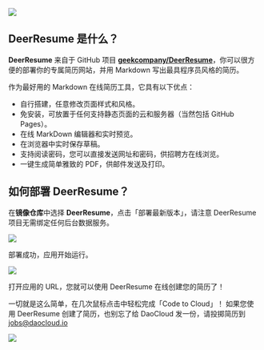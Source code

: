 ![](http://blog.daocloud.io/wp-content/uploads/2015/05/deerresume.png)

## DeerResume 是什么？

**DeerResume** 来自于 GitHub 项目 **[geekcompany/DeerResume](https://github.com/geekcompany/DeerResume)**，你可以很方便的部署你的专属简历网站，并用 Markdown 写出最具程序员风格的简历。

作为最好用的 Markdown 在线简历工具，它具有以下优点：

* 自行搭建，任意修改页面样式和风格。
* 免安装，可放置于任何支持静态页面的云和服务器（当然包括 GitHub Pages）。
* 在线 MarkDown 编辑器和实时预览。
* 在浏览器中实时保存草稿。
* 支持阅读密码，您可以直接发送网址和密码，供招聘方在线浏览。
* 一键生成简单雅致的 PDF，供邮件发送及打印。

## 如何部署 DeerResume？

在**镜像仓库**中选择 **DeerResume**，点击「部署最新版本」，请注意 DeerResume 项目无需绑定任何后台数据服务。

![](http://blog.daocloud.io/wp-content/uploads/2015/05/app-deer-2.png)

部署成功，应用开始运行。

![](http://blog.daocloud.io/wp-content/uploads/2015/05/app-deer-5.png)

打开应用的 URL，您就可以使用 DeerResume 在线创建您的简历了！

一切就是这么简单，在几次鼠标点击中轻松完成「Code to Cloud」！
如果您使用 DeerResume 创建了简历，也别忘了给 DaoCloud 发一份，请投掷简历到 [jobs@daocloud.io](jobs@daocloud.io)

![](http://blog.daocloud.io/wp-content/uploads/2015/05/app-deer.png)
